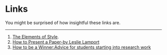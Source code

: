 # Links
You might be surprised of how insightful these links are.

***
1. [The Elements of Style](https://faculty.washington.edu/heagerty/Courses/b572/public/StrunkWhite.pdf).
2. [How to Present a Paper-by Leslie Lamport](https://www.microsoft.com/en-us/research/publication/how-to-present-a-paper/)
3. [How to be a Winner:Advice for students starting into research work](https://www.seas.upenn.edu/~andre/general/student_research_advice.html)

